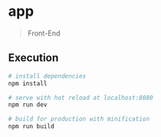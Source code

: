 # app

> Front-End

## Execution

``` bash
# install dependencies
npm install

# serve with hot reload at localhost:8080
npm run dev

# build for production with minification
npm run build
```

